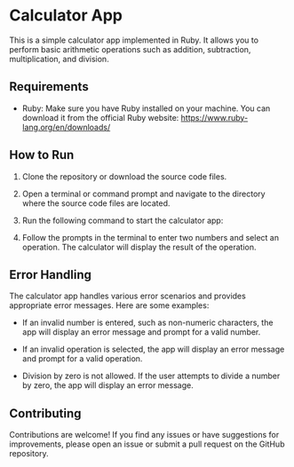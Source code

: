 # Calculator App

This is a simple calculator app implemented in Ruby. It allows you to perform basic arithmetic operations such as addition, subtraction, multiplication, and division.

## Requirements

- Ruby: Make sure you have Ruby installed on your machine. You can download it from the official Ruby website: https://www.ruby-lang.org/en/downloads/

## How to Run

1. Clone the repository or download the source code files.

2. Open a terminal or command prompt and navigate to the directory where the source code files are located.

3. Run the following command to start the calculator app:

<!-- ruby calculator.rb -->

4. Follow the prompts in the terminal to enter two numbers and select an operation. The calculator will display the result of the operation.

## Error Handling

The calculator app handles various error scenarios and provides appropriate error messages. Here are some examples:

- If an invalid number is entered, such as non-numeric characters, the app will display an error message and prompt for a valid number.

- If an invalid operation is selected, the app will display an error message and prompt for a valid operation.

- Division by zero is not allowed. If the user attempts to divide a number by zero, the app will display an error message.

## Contributing

Contributions are welcome! If you find any issues or have suggestions for improvements, please open an issue or submit a pull request on the GitHub repository.

